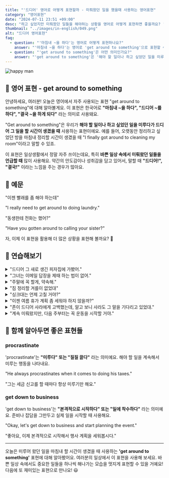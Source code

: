 ```yaml
---
title: "'드디어' 영어로 어떻게 표현할까 - 미뤄왔던 일을 했을때 사용하는 영어표현"
category: "영어표현"
date: "2024-07-11 23:51 +09:00"
desc: "하고 싶었지만 미뤄왔던 일들을 해야하는 상황을 영어로 어떻게 표현하면 좋을까요? '빨래를 좀 해야하는데', '동생한테 전화는 했어?' 등을 영어로 표현하는 법을 배워봅시다. 다양한 예문을 통해서 연습하고 본인의 표현으로 만들어 보세요."
thumbnail: "../images/in-english/049.png"
alt: "드디어 영어표현"
faq:
  - question: "'마침내 ~을 하다'는 영어로 어떻게 표현하나요?"
    answer: "'마침내 ~을 하다'는 영어로 'get around to something'으로 표현할 수 있습니다. 예를 들어, 'I finally got around to cleaning my room'은 '마침내 방을 청소하게 되었어'라는 의미입니다."
  - question: "'get around to something'은 어떤 의미인가요?"
    answer: "'get around to something'은 '해야 할 일이나 하고 싶었던 일을 미루다가 드디어 그 일을 하게 되다'라는 의미입니다. 예를 들어, 'I finally got around to reading that book'은 '드디어 그 책을 읽게 되었어'라는 뜻입니다."
---
```


![happy man](../images/in-english/049-1.avif)

## 🌟 영어 표현 - get around to something

안녕하세요, 여러분! 오늘은 영어에서 자주 사용되는 표현 "get around to something"에 대해 알아볼게요. 이 표현은 한국어로 **"마침내 ~을 하다", "드디어 ~를 하다", "결국 ~을 하게 되다"** 라는 의미로 사용돼요.

"Get around to something"은 우리가 **해야 할 일이나 하고 싶었던 일을 미루다가 드디어 그 일을 할 시간이 생겼을 때** 사용하는 표현이에요. 예를 들어, 오랫동안 정리하고 싶었던 방을 마침내 정리할 시간이 생겼을 때 "I finally got around to cleaning my room"이라고 말할 수 있죠.

이 표현은 일상생활에서 정말 자주 쓰이는데요, 특히 **바쁜 일상 속에서 미뤄왔던 일들을 언급할 때** 많이 사용해요. 약간의 안도감이나 성취감을 담고 있어서, 말할 때 **"드디어!", "결국!"** 이라는 느낌을 주는 경우가 많아요.

<script async src="https://pagead2.googlesyndication.com/pagead/js/adsbygoogle.js?client=ca-pub-1465612013356152"
     crossorigin="anonymous"></script>
<!-- engple-horizontal-ad -->

<ins class="adsbygoogle"
     style="display:block"
     data-ad-client="ca-pub-1465612013356152"
     data-ad-slot="2106896038"
     data-ad-format="auto"
     data-full-width-responsive="true"></ins>

<script>
     (adsbygoogle = window.adsbygoogle || []).push({});
</script>

## 📖 예문

"이젠 빨래를 좀 해야 하는데"

"I really need to get around to doing laundry."

"동생한테 전화는 했어?"

"Have you gotten around to calling your sister?"

자, 이제 이 표현을 활용해 더 많은 상황을 표현해 볼까요? 🚀

## 💬 연습해보기

<details>
<summary>"드디어 그 새로 생긴 피자집에 가봤어."</summary>
<span>"We finally got around to trying that new pizza place."</span>
</details>

<details>
<summary>"그녀는 이메일 답장을 제때 하는 법이 없어."</summary>
<span>"She never gets around to answering her emails promptly."</span>
</details>

<details>
<summary>"주말에 꼭 할게, 약속해."</summary>
<span>"I'll get around to it this weekend, I promise."</span>
</details>

<details>
<summary>"짐 정리할 겨를이 없었대"</summary>
<span>"They haven't gotten around to unpacking yet."</span>
</details>

<details>
<summary>"싱크대는 언제 고칠 거야?"</summary>
<span>"When will you get around to fixing the sink?"</span>
</details>

<details>
<summary>"이젠 여름 휴가 계획 좀 세워야 하지 않을까?"</summary>
<span>"We should really get around to planning our summer vacation soon, don't you think?"</span>
</details>

<details>
<summary>"존이 드디어 사라에게 고백했는데, 알고 보니 사라도 그 말을 기다리고 있었대."</summary>
<span>"When John finally got around to asking Sarah out, he was surprised to learn she'd been waiting for him to do so."</span>
</details>

<details>
<summary>"계속 미뤄왔지만, 다음 주부터는 꼭 운동을 시작할 거야."</summary>
<span>"I know I've been putting it off, but I'm determined to get around to starting to exercise next week."</span>
</details>

## 🤝 함께 알아두면 좋은 표현들

### procrastinate

'procrastinate'는 **"미루다" 또는 "질질 끌다"** 라는 의미예요. 해야 할 일을 계속해서 미루는 행동을 나타내요.

"He always procrastinates when it comes to doing his taxes."

"그는 세금 신고를 할 때마다 항상 미루기만 해요."

### get down to business

'get down to business'는 **"본격적으로 시작하다" 또는 "일에 착수하다"** 라는 의미예요. 준비나 잡담을 그만두고 실제 일을 시작할 때 사용해요.

"Okay, let's get down to business and start planning the event."

"좋아요, 이제 본격적으로 시작해서 행사 계획을 세워봅시다."

---

오늘은 미루어 왔던 일을 마침내 할 시간이 생겼을 때 사용하는 **'get around to something'** 표현에 대해 알아봤어요. 여러분의 일상에서 이 표현을 사용해 보세요. 바쁜 일상 속에서도 중요한 일들을 하나씩 해나가는 모습을 멋지게 표현할 수 있을 거예요! 다음에 또 재미있는 표현으로 만나요! 😃
